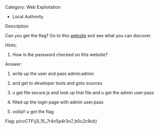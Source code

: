 Category: Web Exploitation


- Local Authority


Description

Can you get the flag?
Go to this [website](http://saturn.picoctf.net:55826/) and see what you can discover.

Hints:

1. How is the password checked on this website?


Answer:

1. write up the user and pass admin:admin

2. and get to developer tools and goto sources

3. u get file secure.js and look up that file and u get the admin user:pass

4. filled up the login page with admin user:pass

5. voilla!! u got the flag


Flag: picoCTF{j5_15_7r4n5p4r3n7_b0c2c9cb}